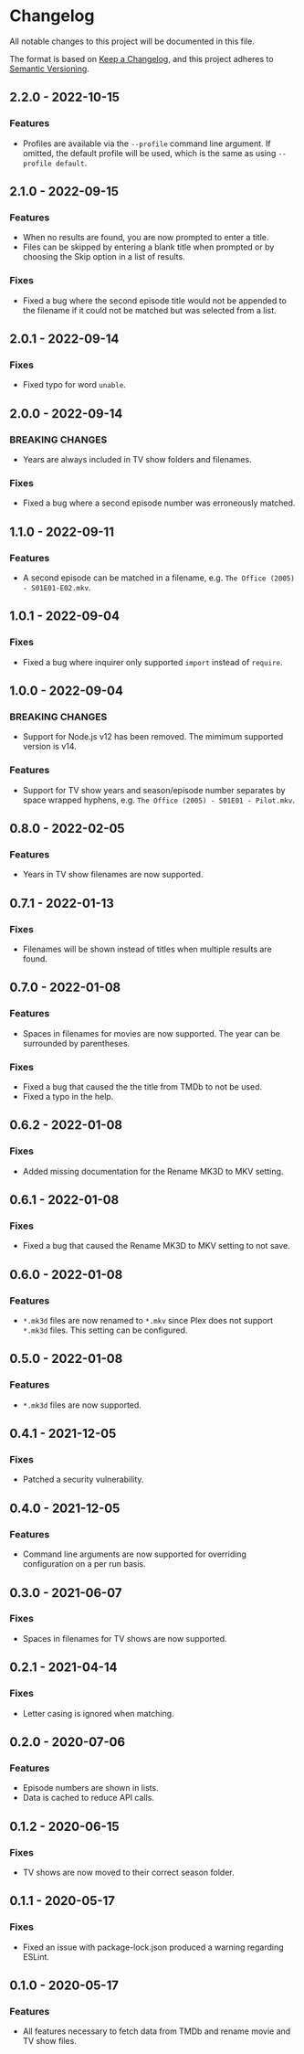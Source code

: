 # Changelog

All notable changes to this project will be documented in this file.

The format is based on [Keep a Changelog](https://keepachangelog.com/en/1.0.0/),
and this project adheres to
[Semantic Versioning](https://semver.org/spec/v2.0.0.html).

## 2.2.0 - 2022-10-15

### Features

- Profiles are available via the `--profile` command line argument. If omitted,
  the default profile will be used, which is the same as using
  `--profile default`.

## 2.1.0 - 2022-09-15

### Features

- When no results are found, you are now prompted to enter a title.
- Files can be skipped by entering a blank title when prompted or by choosing
  the Skip option in a list of results.

### Fixes

- Fixed a bug where the second episode title would not be appended to the
  filename if it could not be matched but was selected from a list.

## 2.0.1 - 2022-09-14

### Fixes

- Fixed typo for word `unable`.

## 2.0.0 - 2022-09-14

### BREAKING CHANGES

- Years are always included in TV show folders and filenames.

### Fixes

- Fixed a bug where a second episode number was erroneously matched.

## 1.1.0 - 2022-09-11

### Features

- A second episode can be matched in a filename, e.g.
  `The Office (2005) - S01E01-E02.mkv`.

## 1.0.1 - 2022-09-04

### Fixes

- Fixed a bug where inquirer only supported `import` instead of `require`.

## 1.0.0 - 2022-09-04

### BREAKING CHANGES

- Support for Node.js v12 has been removed. The mimimum supported version is
  v14.

### Features

- Support for TV show years and season/episode number separates by space wrapped
  hyphens, e.g. `The Office (2005) - S01E01 - Pilot.mkv`.

## 0.8.0 - 2022-02-05

### Features

- Years in TV show filenames are now supported.

## 0.7.1 - 2022-01-13

### Fixes

- Filenames will be shown instead of titles when multiple results are found.

## 0.7.0 - 2022-01-08

### Features

- Spaces in filenames for movies are now supported. The year can be surrounded
  by parentheses.

### Fixes

- Fixed a bug that caused the the title from TMDb to not be used.
- Fixed a typo in the help.

## 0.6.2 - 2022-01-08

### Fixes

- Added missing documentation for the Rename MK3D to MKV setting.

## 0.6.1 - 2022-01-08

### Fixes

- Fixed a bug that caused the Rename MK3D to MKV setting to not save.

## 0.6.0 - 2022-01-08

### Features

- `*.mk3d` files are now renamed to `*.mkv` since Plex does not support `*.mk3d`
  files. This setting can be configured.

## 0.5.0 - 2022-01-08

### Features

- `*.mk3d` files are now supported.

## 0.4.1 - 2021-12-05

### Fixes

- Patched a security vulnerability.

## 0.4.0 - 2021-12-05

### Features

- Command line arguments are now supported for overriding configuration on a per
  run basis.

## 0.3.0 - 2021-06-07

### Fixes

- Spaces in filenames for TV shows are now supported.

## 0.2.1 - 2021-04-14

### Fixes

- Letter casing is ignored when matching.

## 0.2.0 - 2020-07-06

### Features

- Episode numbers are shown in lists.
- Data is cached to reduce API calls.

## 0.1.2 - 2020-06-15

### Fixes

- TV shows are now moved to their correct season folder.

## 0.1.1 - 2020-05-17

### Fixes

- Fixed an issue with package-lock.json produced a warning regarding ESLint.

## 0.1.0 - 2020-05-17

### Features

- All features necessary to fetch data from TMDb and rename movie and TV show
  files.
